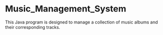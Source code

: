 # Music_Management_System
This Java program is designed to manage a collection of music albums and their corresponding tracks. 
